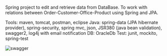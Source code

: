 Spring project to edit and retrieve data from DataBase.
To work with relations between Order-Customer-Office-Product using Spring and JPA. 

Tools: maven, tomcat, postman, eclipse 
Java: spring-data (JPA hibernate provider), spring-security, spring mvc, json, JSR380 (java bean validation), swagger2, log4j with email notification 
DB: OracleDb 
Test: junit, mockito, spring-test

![swagger](https://user-images.githubusercontent.com/38109326/55285974-2019a300-539e-11e9-8555-ed55a175b626.jpg)

